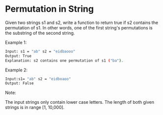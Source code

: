 # Permutation in String

Given two strings s1 and s2, write a function to return true if s2 contains the permutation of s1. In other words, one of the first string's permutations is the substring of the second string.

 

Example 1:

```bash
Input: s1 = "ab" s2 = "eidbaooo"
Output: True
Explanation: s2 contains one permutation of s1 ("ba").
```

Example 2:

```bash
Input:s1= "ab" s2 = "eidboaoo"
Output: False
```

Note:

The input strings only contain lower case letters.
The length of both given strings is in range [1, 10,000].